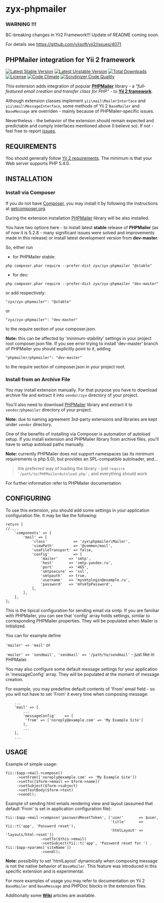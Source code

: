 zyx-phpmailer
=============

### WARNING !!!

BC-breaking changes in Yii2 Framework!!! Update of README coming soon.

For details see https://github.com/yiisoft/yii2/issues/4071


PHPMailer integration for Yii 2 framework
-----------------------------------------

[![Latest Stable Version](https://poser.pugx.org/zyx/zyx-phpmailer/v/stable.png)](https://packagist.org/packages/zyx/zyx-phpmailer)
[![Latest Unstable Version](https://poser.pugx.org/zyx/zyx-phpmailer/v/unstable.png)](https://packagist.org/packages/zyx/zyx-phpmailer)
[![Total Downloads](https://poser.pugx.org/zyx/zyx-phpmailer/downloads.png)](https://packagist.org/packages/zyx/zyx-phpmailer)
[![License](https://poser.pugx.org/zyx/zyx-phpmailer/license.png)](https://packagist.org/packages/zyx/zyx-phpmailer)
[![Code Climate](https://codeclimate.com/github/SDKiller/zyx-phpmailer.png)](https://codeclimate.com/github/SDKiller/zyx-phpmailer)
[![Scrutinizer Code Quality](https://scrutinizer-ci.com/g/SDKiller/zyx-phpmailer/badges/quality-score.png)](https://scrutinizer-ci.com/g/SDKiller/zyx-phpmailer/)



This extension adds integration of popular **[PHPMailer](https://github.com/PHPMailer/PHPMailer)** library -
a _"full-featured email creation and transfer class for PHP"_ - to **[Yii 2 framework](https://github.com/yiisoft/yii2)**.

Although extension classes implement `yii\mail\MailerInterface` and `yii\mail\MessageInterface`, some methods of Yii 2
`BaseMailer` and `BaseMessage` are overriden - mainly because of PHPMailer-specific issues.

Nevertheless - the behavior of the extension should remain expected and predictable and comply interfaces mentioned above
(I believe so). If not - feel free to report [issues](https://github.com/SDKiller/zyx-phpmailer/issues).


REQUIREMENTS
------------

You should generally follow [Yii 2 requirements](https://github.com/yiisoft/yii2/blob/master/README.md).
The minimum is that your Web server supports PHP 5.4.0.


INSTALLATION
------------

### Install via Composer

If you do not have [Composer](http://getcomposer.org/), you may install it by following the instructions
at [getcomposer.org](http://getcomposer.org/doc/00-intro.md#installation-nix).

During the extension installation [PHPMailer](https://github.com/PHPMailer/PHPMailer) library will be also installed.

You have two options here - to install latest **stable** release of **PHPMailer** (as of now it is 5.2.8 - many significant issues were solved and improvements made in this release) or install latest development version from **dev-master**.


So, either run

- for PHPMailer stable:

```
php composer.phar require --prefer-dist zyx/zyx-phpmailer "@stable"
```

- for dev:

```
php composer.phar require --prefer-dist zyx/zyx-phpmailer "dev-master"
```


or add respectively:

```
"zyx/zyx-phpmailer": "@stable"
```

or

```
"zyx/zyx-phpmailer": "dev-master"
```

to the require section of your composer.json.


**Note:** this can be affected by 'minimum-stability' settings in your project root composer.json file. If you see error
trying to install 'dev-master' branch of PHPMailer you should explicitly point to it, adding

```
"phpmailer/phpmailer": "dev-master"
```

to the require section of composer.json in your project root.



### Install from an Archive File

You may install extension manually.
For that purpose you have to download archive file and extract it into `vendor/zyx` directory of your project.

You'll also need to download [PHPMailer](https://github.com/PHPMailer/PHPMailer) library and extract it to
`vendor/phpmailer` directory of your project.

**Note:** due to naming agreement 3rd-party extensions and libraries are kept under `vendor` directory.

One of the benefits of installing via Composer is automation of autoload setup.
If you install extension and PHPMailer library from archive files, you'll have to setup autoload paths manually.

**Note:** currently PHPMailer does not support namespaces (as its minimum requirements is php 5.0), but provides an
SPL-compatible autoloader, and...
> the preferred way of loading the library - just `require '/path/to/PHPMailerAutoload.php';` and everything should work

For further information refer to PHPMailer documentation.


CONFIGURING
------------


To use this extension, you should add some settings in your application configuration file.
It may be like the following:

```
return [
//....
	'components' => [
        'mail' => [
            'class'            => 'zyx\phpmailer\Mailer',
            'viewPath'         => '@common/mail',
            'useFileTransport' => false,
            'config'           => [
                'mailer'     => 'smtp',
                'host'       => 'smtp.yandex.ru',
                'port'       => '465',
                'smtpsecure' => 'ssl',
                'smtpauth'   => true,
                'username'   => 'mysmtplogin@example.ru',
                'password'   => 'mYsmTpPassword',
            ],
        ],
	],
];
```

This is the tipical configuration for sending email via smtp.
If you are familiar with PHPMailer, you can see that 'config' array holds settings, similar to corresponding
PHPMailer properties. They will be populated when Mailer is initialized.

You can for example define

```'mailer' => 'mail'``` or

```'mailer' => 'sendmail', 'sendmail' => '/path/to/sendmail'```  - just like in PHPMailer.

You may also configure some default message settings for your application in 'messageConfig' array.
They will be populated at the moment of message creation.

For example, you may predefine default contents of 'From' email field - so you will not have to set 'From'
it every time when composing message:

```
    ...
    'mail' => [
        ...
        'messageConfig'    => [
         'from' => ['noreply@example.com' => 'My Example Site']
        ],
        ...
    ],
    ...
```



USAGE
------------

Example of simple usage:

```
Yii::$app->mail->compose()
     ->setFrom(['noreply@example.com' => 'My Example Site'])
     ->setTo([$form->email => $form->name])
     ->setSubject($form->subject)
     ->setTextBody($form->text)
     ->send();
```

Example of sending html emails rendering view and layout (assumed that default 'From' is set in application configuration file):

```
Yii::$app->mail->compose('passwordResetToken', ['user'       => $user,
                                                'title'      => Yii::t('app', 'Password reset'),
                                                'htmlLayout' => 'layouts/html-reset'])
                ->setTo($this->email)
                ->setSubject(Yii::t('app', 'Password reset for ') . Yii::$app->params['siteName'])
                ->send();
```

**Note:** possibility to set 'htmlLayout' dynamically when composing message is not the native behavior of `BaseMailer`.
This feature was introduced in this specific extension and is experimental.


For more examples of usage you may refer to documentation on Yii 2 `BaseMailer` and `BaseMessage` and PHPDoc blocks in
the extension files.

Additionally some **[Wiki](https://github.com/SDKiller/zyx-phpmailer/wiki)** articles are available.

